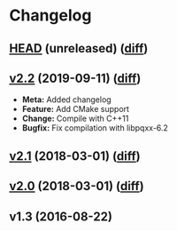 # Changelog

<a name="master"></a>
## [HEAD](https://github.com//sth/sodata/tree/master) (unreleased) ([diff](https://github.com/sth/sodata/compare/v2.2...master))

<a name="v2.2"></a>
## [v2.2](https://github.com//sth/sodata/tree/v2.2) (2019-09-11) ([diff](https://github.com/sth/sodata/compare/v2.1...v2.2))

- **Meta:** Added changelog
- **Feature:** Add CMake support
- **Change:** Compile with C++11
- **Bugfix:** Fix compilation with libpqxx-6.2

<a name="v2.1"></a>
## [v2.1](https://github.com//sth/sodata/tree/v2.1) (2018-03-01) ([diff](https://github.com/sth/sodata/compare/v2.0...v2.1))

<a name="v2.0"></a>
## [v2.0](https://github.com/sth/sodata/tree/v2.0) (2018-03-01) ([diff](https://github.com/sth/sodata/compare/v1.3...v2.0))


<a name="v1.3"></a>
## v1.3 (2016-08-22)
